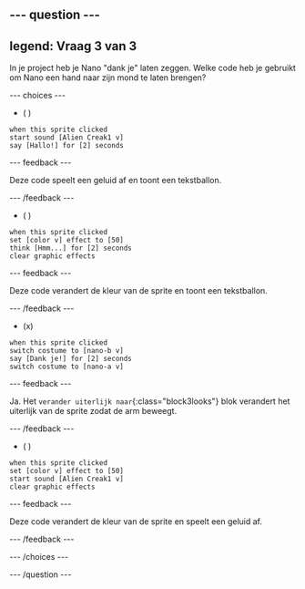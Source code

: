 
--- question ---
---
legend: Vraag 3 van 3
---

In je project heb je Nano "dank je" laten zeggen. Welke code heb je gebruikt om Nano een hand naar zijn mond te laten brengen?

--- choices ---

- ( )
```blocks3
when this sprite clicked
start sound [Alien Creak1 v]
say [Hallo!] for [2] seconds 
```

  --- feedback ---

Deze code speelt een geluid af en toont een tekstballon.

  --- /feedback ---

- ( )
```blocks3
when this sprite clicked
set [color v] effect to [50] 
think [Hmm...] for [2] seconds 
clear graphic effects 
```

  --- feedback ---

Deze code verandert de kleur van de sprite en toont een tekstballon.

  --- /feedback ---

- (x)
```blocks3
when this sprite clicked
switch costume to [nano-b v] 
say [Dank je!] for [2] seconds
switch costume to [nano-a v]
```

  --- feedback ---

Ja. Het `verander uiterlijk naar`{:class="block3looks"} blok verandert het uiterlijk van de sprite zodat de arm beweegt.

  --- /feedback ---

- ( )
```blocks3
when this sprite clicked
set [color v] effect to [50]
start sound [Alien Creak1 v] 
clear graphic effects 
```

  --- feedback ---

Deze code verandert de kleur van de sprite en speelt een geluid af.

  --- /feedback ---

--- /choices ---

--- /question ---
